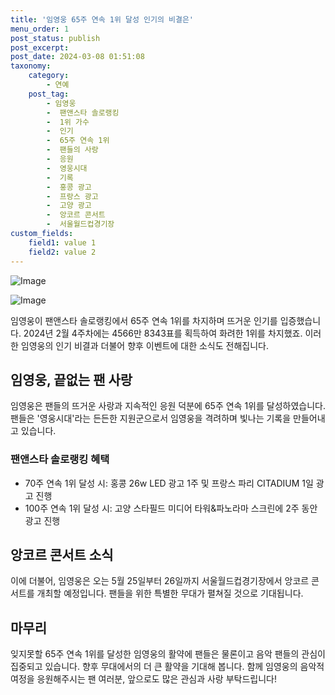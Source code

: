 ```yaml
---
title: '임영웅 65주 연속 1위 달성 인기의 비결은'
menu_order: 1
post_status: publish
post_excerpt: 
post_date: 2024-03-08 01:51:08
taxonomy:
    category:
        - 연예
    post_tag:
        - 임영웅
        -  팬앤스타 솔로랭킹
        -  1위 가수
        -  인기
        -  65주 연속 1위
        -  팬들의 사랑
        -  응원
        -  영웅시대
        -  기록
        -  홍콩 광고
        -  프랑스 광고
        -  고양 광고
        -  앙코르 콘서트
        -  서울월드컵경기장
custom_fields:
    field1: value 1
    field2: value 2
---
```


![Image](https://ssl.pstatic.net/mimgnews/image/108/2024/03/06/0003218886_001_20240306085001239.jpg?type=w540)

![Image](https://mimgnews.pstatic.net/image/108/2024/03/06/0003218886_002_20240306085001784.jpg?type=w540)

임영웅이 팬앤스타 솔로랭킹에서 65주 연속 1위를 차지하며 뜨거운 인기를 입증했습니다. 2024년 2월 4주차에는 4566만 8343표를 획득하여 화려한 1위를 차지했죠. 이러한 임영웅의 인기 비결과 더불어 향후 이벤트에 대한 소식도 전해집니다.
## 임영웅, 끝없는 팬 사랑
임영웅은 팬들의 뜨거운 사랑과 지속적인 응원 덕분에 65주 연속 1위를 달성하였습니다. 팬들은 '영웅시대'라는 든든한 지원군으로서 임영웅을 격려하며 빛나는 기록을 만들어내고 있습니다.
### 팬앤스타 솔로랭킹 혜택
- 70주 연속 1위 달성 시: 홍콩 26w LED 광고 1주 및 프랑스 파리 CITADIUM 1일 광고 진행
- 100주 연속 1위 달성 시: 고양 스타필드 미디어 타워&파노라마 스크린에 2주 동안 광고 진행
## 앙코르 콘서트 소식
이에 더불어, 임영웅은 오는 5월 25일부터 26일까지 서울월드컵경기장에서 앙코르 콘서트를 개최할 예정입니다. 팬들을 위한 특별한 무대가 펼쳐질 것으로 기대됩니다.
## 마무리
잊지못할 65주 연속 1위를 달성한 임영웅의 활약에 팬들은 물론이고 음악 팬들의 관심이 집중되고 있습니다. 향후 무대에서의 더 큰 활약을 기대해 봅니다. 함께 임영웅의 음악적 여정을 응원해주시는 팬 여러분, 앞으로도 많은 관심과 사랑 부탁드립니다!
